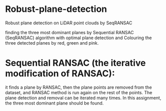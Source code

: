 # Robust-plane-detection
Robust plane detection on LiDAR point clouds by SeqRANSAC

finding the three most dominant planes by Sequential RANSAC (SeqRANSAC) algorithm with optimal plane detection and Colouring the three detected planes by red, green and pink.
# Sequential RANSAC (the iterative modification of RANSAC):
it finds a plane by RANSAC, then the plane points are removed from the dataset, and RANSAC method is run again on the rest of the points. The plane detection and removal can be iterated many times. In this assignment, the three most dominant plane should be found. 
